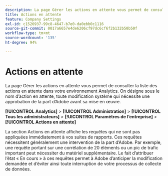 ```yaml
---
description: La page Gérer les actions en attente vous permet de consulter la liste des actions en attente dans votre environnement Analytics. On désigne sous le nom d’action en attente, toute modification système qui nécessite une approbation de la part d’Adobe avant sa mise en œuvre.
title: Actions en attente
feature: Company Settings
exl-id: c1526937-99c8-4647-b7e0-da0ebb0c1116
source-git-commit: 0017a6657e4de6206cf97dc6cf6f2b132b50b50f
workflow-type: tm+mt
source-wordcount: '135'
ht-degree: 94%

---
```


# Actions en attente

La page Gérer les actions en attente vous permet de consulter la liste des actions en attente dans votre environnement Analytics. On désigne sous le nom d’action en attente, toute modification système qui nécessite une approbation de la part d’Adobe avant sa mise en œuvre.

**[!UICONTROL Analytics]** > **[!UICONTROL Administration]** > **[!UICONTROL Tous les administrateurs]** > **[!UICONTROL Paramètres de l’entreprise]** > **[!UICONTROL Actions en attente]**

La section Actions en attente affiche les requêtes qui ne sont pas appliquées immédiatement à vos suites de rapports. Ces requêtes nécessitent généralement une intervention de la part d’Adobe. Par exemple, une requête portant sur une corrélation de 20 éléments ou un pic de trafic important peut nécessiter du matériel supplémentaire. Le fait d’attribuer l’état « En cours » à ces requêtes permet à Adobe d’anticiper la modification demandée et d’éviter ainsi toute interruption de votre processus de collecte de données.
